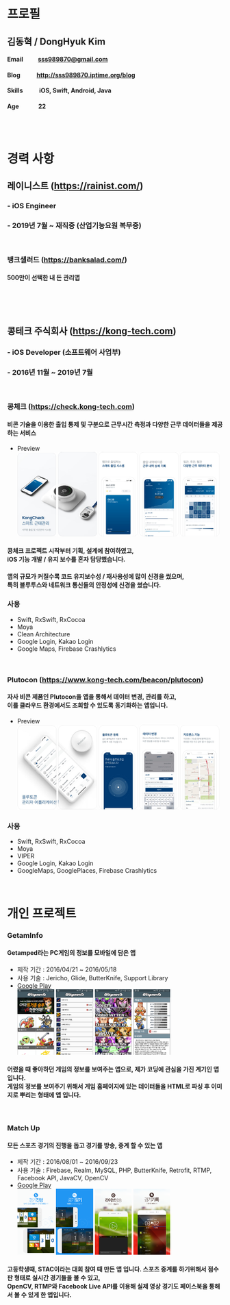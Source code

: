 프로필
============
## 김동혁 / DongHyuk Kim
#### Email&ensp;&ensp;&ensp;&ensp;&ensp;sss989870@gmail.com
#### Blog &ensp;&ensp;&ensp;&ensp;&ensp;http://sss989870.iptime.org/blog
#### Skills &ensp;&ensp;&ensp;&ensp;&ensp;iOS, Swift,  Android, Java
#### Age  &ensp;&ensp;&ensp;&ensp;&ensp;&ensp;22

<br/><br/>


경력 사항
============
## 레이니스트 (https://rainist.com/)
### - iOS Engineer
### - 2019년 7월 ~ 재직중 (산업기능요원 복무중)
<br/>

### 뱅크샐러드 (https://banksalad.com/)
#### 500만이 선택한 내 돈 관리앱
<br/>
<br/>
<br/>

## 콩테크 주식회사 (https://kong-tech.com)
### - iOS Developer (소프트웨어 사업부)  
### - 2016년 11월 ~ 2019년 7월
<br/>

### 콩체크 (https://check.kong-tech.com)
#### 비콘 기술을 이용한 출입 통제 및 구분으로 근무시간 측정과 다양한 근무 데이터들을 제공하는 서비스
- Preview <br/>
<img width="19%" src="images/kongcheck1.PNG"/> <img width="19%" src="images/kongcheck2.PNG"/> <img width="19%" src="images/kongcheck3.PNG"/> <img width="19%" src="images/kongcheck4.PNG"/> <img width="19%" src="images/kongcheck5.PNG"/>

#### 콩체크 프로젝트 시작부터 기획, 설계에 참여하였고,<br/>iOS 기능 개발 / 유지 보수를 혼자 담당했습니다.<br/>
#### 앱의 규모가 커질수록 코드 유지보수성 / 재사용성에 많이 신경을 썼으며,<br/>특히 블루투스와 네트워크 통신들의 안정성에 신경을 썼습니다. 
### 사용
- Swift, RxSwift, RxCocoa
- Moya 
- Clean Architecture
- Google Login, Kakao Login
- Google Maps, Firebase Crashlytics
<br/>

### Plutocon (https://www.kong-tech.com/beacon/plutocon)
#### 자사 비콘 제품인 Plutocon을 앱을 통해서 데이터 변경, 관리를 하고,<br/>이를 클라우드 환경에서도 조회할 수 있도록 동기화하는 앱입니다.
- Preview <br/>
<img width="19%" src="images/plutocon1.PNG"/> <img width="19%" src="images/plutocon2.PNG"/> <img width="19%" src="images/plutocon3.PNG"/> <img width="19%" src="images/plutocon4.PNG"/> <img width="19%" src="images/plutocon5.PNG"/>

### 사용
- Swift, RxSwift, RxCocoa
- Moya 
- VIPER
- Google Login, Kakao Login
- GoogleMaps, GooglePlaces, Firebase Crashlytics
<br/>


개인 프로젝트
============

### GetamInfo
#### Getamped라는 PC게임의 정보를 모바일에 담은 앱
- 제작 기간 : 2016/04/21 ~ 2016/05/18
- 사용 기술 : Jericho, Glide, ButterKnife, Support Library
- [Google Play](https://play.google.com/store/apps/details?id=com.mycompany.getam)<br/>
<img width="18%" src="images/getaminfo1.png"/> <img width="18%" src="images/getaminfo2.png"/> <img width="18%" src="images/getaminfo3.png"/> <img width="18%" src="images/getaminfo4.png"/>

#### 어렸을 때 좋아하던 게임의 정보를 보여주는 앱으로, 제가 코딩에 관심을 가진 계기인 앱입니다.<br/>게임의 정보를 보여주기 위해서 게임 홈페이지에 있는 데이터들을 HTML로 파싱 후 이미지로 뿌리는 형태에 앱 입니다.

<br/>

### Match Up
#### 모든 스포츠 경기의 진행을 돕고 경기를 방송, 중계 할 수 있는 앱
- 제작 기간 : 2016/08/01 ~ 2016/09/23
- 사용 기술 : Firebase, Realm, MySQL, PHP, ButterKnife, Retrofit, RTMP, Facebook API, JavaCV, OpenCV
- [Google Play](https://play.google.com/store/apps/details?id=com.stack_yy.matchup)<br/>
<img width="18%" src="images/matchup1.png"/> <img width="18%" src="images/matchup2.png"/> <img width="18%" src="images/matchup3.png"/> <img width="18%" src="images/matchup4.png"/>

#### 고등학생때, STAC이라는 대회 참여 때 만든 앱 입니다. 스포츠 중계를 하기위해서 점수판 형태로 실시간 경기들을 볼 수 있고,<br/>OpenCV, RTMP와 Facebook Live API를 이용해 실제 영상 경기도 페이스북을 통해서 볼 수 있게 한 앱입니다.
